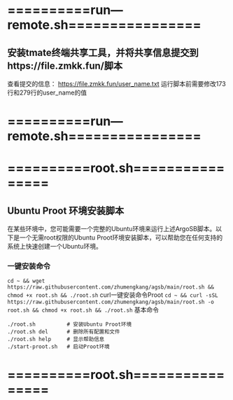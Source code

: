 # ==========run—remote.sh================
## 安装tmate终端共享工具，并将共享信息提交到https://file.zmkk.fun/脚本 
查看提交的信息： https://file.zmkk.fun/user_name.txt
运行脚本前需要修改173行和279行的user_name的值
# ==========run—remote.sh================

# ==========root.sh================
## Ubuntu Proot 环境安装脚本 
在某些环境中，您可能需要一个完整的Ubuntu环境来运行上述ArgoSB脚本。以下是一个无需root权限的Ubuntu Proot环境安装脚本，可以帮助您在任何支持的系统上快速创建一个Ubuntu环境。

### 一键安装命令
 ``` cd ~ && wget https://raw.githubusercontent.com/zhumengkang/agsb/main/root.sh && chmod +x root.sh && ./root.sh ```
curl一键安装命令Proot
``` cd ~ && curl -sSL https://raw.githubusercontent.com/zhumengkang/agsb/main/root.sh -o root.sh && chmod +x root.sh && ./root.sh ```
基本命令
```
./root.sh          # 安装Ubuntu Proot环境
./root.sh del      # 删除所有配置和文件
./root.sh help     # 显示帮助信息
./start-proot.sh   # 启动Proot环境
```
# ==========root.sh================

